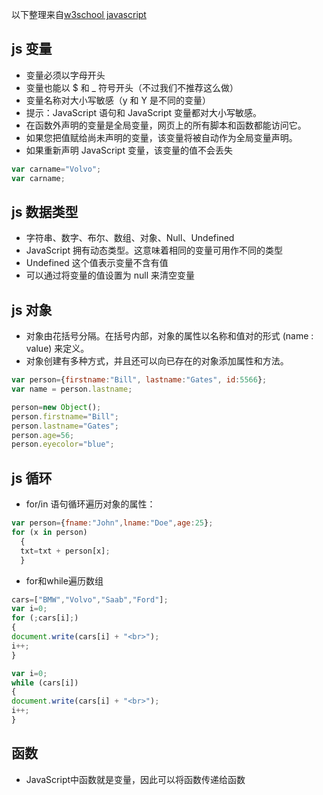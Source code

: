 以下整理来自[w3school javascript](http://www.w3school.com.cn/js/index.asp)

## js 变量
- 变量必须以字母开头
- 变量也能以 $ 和 _ 符号开头（不过我们不推荐这么做）
- 变量名称对大小写敏感（y 和 Y 是不同的变量）
- 提示：JavaScript 语句和 JavaScript 变量都对大小写敏感。
- 在函数外声明的变量是全局变量，网页上的所有脚本和函数都能访问它。
- 如果您把值赋给尚未声明的变量，该变量将被自动作为全局变量声明。
- 如果重新声明 JavaScript 变量，该变量的值不会丢失

~~~javascript
var carname="Volvo";
var carname;
~~~

## js 数据类型
- 字符串、数字、布尔、数组、对象、Null、Undefined
- JavaScript 拥有动态类型。这意味着相同的变量可用作不同的类型
- Undefined 这个值表示变量不含有值
- 可以通过将变量的值设置为 null 来清空变量

## js 对象
- 对象由花括号分隔。在括号内部，对象的属性以名称和值对的形式 (name : value) 来定义。
- 对象创建有多种方式，并且还可以向已存在的对象添加属性和方法。

~~~javascript
var person={firstname:"Bill", lastname:"Gates", id:5566};
var name = person.lastname;

person=new Object();
person.firstname="Bill";
person.lastname="Gates";
person.age=56;
person.eyecolor="blue";
~~~

## js 循环
- for/in 语句循环遍历对象的属性：

~~~javascript
var person={fname:"John",lname:"Doe",age:25};
for (x in person)
  {
  txt=txt + person[x];
  }
  ~~~

- for和while遍历数组

~~~javascript
cars=["BMW","Volvo","Saab","Ford"];
var i=0;
for (;cars[i];)
{
document.write(cars[i] + "<br>");
i++;
}

var i=0;
while (cars[i])
{
document.write(cars[i] + "<br>");
i++;
}
~~~

## 函数
- JavaScript中函数就是变量，因此可以将函数传递给函数
